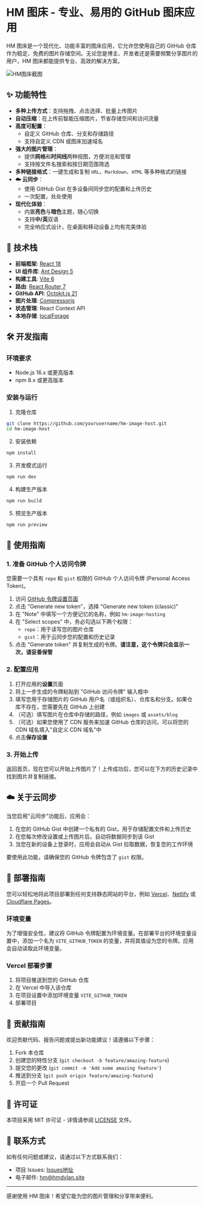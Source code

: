 # HM 图床 - 专业、易用的 GitHub 图床应用

HM 图床是一个现代化、功能丰富的图床应用，它允许您使用自己的 GitHub 仓库作为稳定、免费的图片存储空间。无论您是博主、开发者还是需要频繁分享图片的用户，HM 图床都能提供专业、高效的解决方案。

![HM图床截图](https://cdn.944986.xyz/zhizun62/pic1/main/images/20250617_sfeWBlpU.webp)

## ✨ 功能特性

- **多种上传方式**：支持拖拽、点击选择、批量上传图片
- **自动压缩**：在上传前智能压缩图片，节省存储空间和访问流量
- **高度可配置**：
  - 自定义 GitHub 仓库、分支和存储路径
  - 支持自定义 CDN 或图床加速域名
- **强大的图片管理**：
  - 提供**网格**和**时间线**两种视图，方便浏览和管理
  - 支持按文件名搜索和按日期范围筛选
- **多种链接格式**：一键生成和复制 `URL`、`Markdown`、`HTML` 等多种格式的链接
- **☁️ 云同步**：
  - 使用 GitHub Gist 在多设备间同步您的配置和上传历史
  - 一次配置，处处使用
- **现代化体验**：
  - 内置**亮色**与**暗色**主题，随心切换
  - 支持**中/英**双语
  - 完全响应式设计，在桌面和移动设备上均有完美体验

## 🚀 技术栈

- **前端框架**: [React 18](https://reactjs.org/)
- **UI 组件库**: [Ant Design 5](https://ant.design/)
- **构建工具**: [Vite 6](https://vitejs.dev/)
- **路由**: [React Router 7](https://reactrouter.com/)
- **GitHub API**: [Octokit.js 21](https://github.com/octokit/octokit.js)
- **图片处理**: [Compressorjs](https://github.com/fengyuanchen/compressorjs)
- **状态管理**: React Context API
- **本地存储**: [localForage](https://github.com/localForage/localForage)

## 🛠️ 开发指南

### 环境要求

- Node.js 16.x 或更高版本
- npm 8.x 或更高版本

### 安装与运行

1. 克隆仓库
```bash
git clone https://github.com/yourusername/hm-image-host.git
cd hm-image-host
```

2. 安装依赖
```bash
npm install
```

3. 开发模式运行
```bash
npm run dev
```

4. 构建生产版本
```bash
npm run build
```

5. 预览生产版本
```bash
npm run preview
```

## 🧩 使用指南

### 1. 准备 GitHub 个人访问令牌

您需要一个具有 `repo` 和 `gist` 权限的 GitHub 个人访问令牌 (Personal Access Token)。

1. 访问 [GitHub 令牌设置页面](https://github.com/settings/tokens)
2. 点击 "Generate new token"，选择 "Generate new token (classic)"
3. 在 "Note" 中填写一个方便记忆的名称，例如 `hm-image-hosting`
4. 在 "Select scopes" 中，务必勾选以下两个权限：
   - `repo`：用于读写您的图片仓库
   - `gist`：用于云同步您的配置和历史记录
5. 点击 "Generate token" 并复制生成的令牌。**请注意，这个令牌只会显示一次，请妥善保管**

### 2. 配置应用

1. 打开应用的**设置**页面
2. 将上一步生成的令牌粘贴到 "GitHub 访问令牌" 输入框中
3. 填写您用于存储图片的 GitHub 用户名（或组织名）、仓库名和分支。如果仓库不存在，您需要先在 GitHub 上创建
4. （可选）填写图片在仓库中存储的路径，例如 `images` 或 `assets/blog`
5. （可选）如果您使用了 CDN 服务来加速 GitHub 仓库的访问，可以将您的 CDN 域名填入"自定义 CDN 域名"中
6. 点击**保存设置**

### 3. 开始上传

返回首页，现在您可以开始上传图片了！上传成功后，您可以在下方的历史记录中找到图片并复制链接。

## ☁️ 关于云同步

当您启用"云同步"功能后，应用会：
1. 在您的 GitHub Gist 中创建一个私有的 Gist，用于存储配置文件和上传历史
2. 在您每次修改设置或上传图片后，自动将数据同步到该 Gist
3. 当您在新的设备上登录时，应用会自动从 Gist 拉取数据，恢复您的工作环境

要使用此功能，请确保您的 GitHub 令牌包含了 `gist` 权限。

## 🚀 部署指南

您可以轻松地将此项目部署到任何支持静态网站的平台，例如 [Vercel](https://vercel.com/)、[Netlify](https://www.netlify.com/) 或 [Cloudflare Pages](https://pages.cloudflare.com/)。

### 环境变量

为了增强安全性，建议将 GitHub 令牌配置为环境变量。在部署平台的环境变量设置中，添加一个名为 `VITE_GITHUB_TOKEN` 的变量，并将其值设为您的令牌。应用会自动读取此环境变量。

### Vercel 部署步骤

1. 将项目推送到您的 GitHub 仓库
2. 在 Vercel 中导入该仓库
3. 在项目设置中添加环境变量 `VITE_GITHUB_TOKEN`
4. 部署项目

## 🤝 贡献指南

欢迎贡献代码、报告问题或提出新功能建议！请遵循以下步骤：

1. Fork 本仓库
2. 创建您的特性分支 (`git checkout -b feature/amazing-feature`)
3. 提交您的更改 (`git commit -m 'Add some amazing feature'`)
4. 推送到分支 (`git push origin feature/amazing-feature`)
5. 开启一个 Pull Request

## 📄 许可证

本项目采用 MIT 许可证 - 详情请参阅 [LICENSE](LICENSE) 文件。

## 📧 联系方式

如有任何问题或建议，请通过以下方式联系我们：

- 项目 Issues: [Issues地址](https://github.com/honestman9527/hm-image-host/issues)
- 电子邮件: hm@hmdylan.site

---

感谢使用 HM 图床！希望它能为您的图片管理和分享带来便利。
